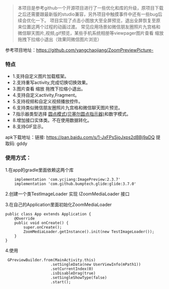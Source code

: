 > 本项目是参考github一个开源项目进行了一些优化和库的升级，原项目下载之后还需要跟最新版的studio兼容，另外项目中触摸事件中还有一些bug后续会优化一下。
> 项目实现了点击小图放大至全屏预览，退出全屏恢复至原来位置这两个过程的动画过渡。 常见应用场景如微信朋友圈照片九宫格和微信聊天图片,视频,gif预览，某些手机系统相册等viewpager图片查看 缩放 拖拽下拉缩小退出（效果同微信图片浏览）
 
参考项目地址：https://github.com/yangchaojiang/ZoomPreviewPicture-

### 特点
* 1.支持自定义图片加载框架。
* 2.支持重写activity,完成切换切换效果。
* 3.图片查看 缩放 拖拽下拉缩小退出。
* 4.支持自定义activity,Fragment。
* 5.支持视频和自定义视频播放控件。
* 6.支持类似微信朋友圈照片九宫格和微信聊天图片预览。
* 7.指示器类型选择 [圆点模式(贝塞尔圆点指示器)](https://github.com/yanyiqun001/bannerDot)和数字模式。
* 8.增加接口实体类。不在使用数据转化。
* 8.支持GIF显示。

apk下载地址：链接: https://pan.baidu.com/s/1-JxFPsSjoJxps2dBBj9aDQ 提取码: gddy 

### 使用方式：

1.在app的gradle里面依赖这两个库
```
    implementation 'com.ycjiang:ImagePreview:2.3.7'
    implementation 'com.github.bumptech.glide:glide:3.7.0'
```

2.创建一个类TestImageLoader 实现 IZoomMediaLoader 接口

3.在自己的Application里面初始化ZoomMediaLoader
```
public class App extends Application {
    @Override
    public void onCreate() {
        super.onCreate();
        ZoomMediaLoader.getInstance().init(new TestImageLoader());
    }
}
```
4.使用
```
 GPreviewBuilder.from(MainActivity.this)
                    .setSingleData(new UserViewInfo(mPath1))
                    .setCurrentIndex(0)
                    .isDisableDrag(true)
                    .setSingleShowType(false)
                    .start();
```

